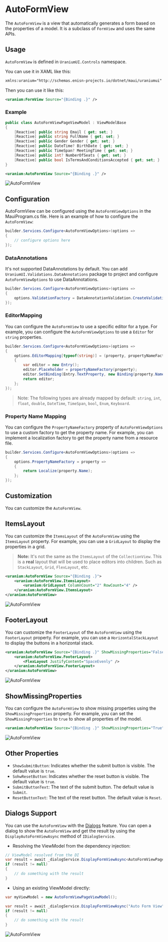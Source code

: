 # AutoFormView

The `AutoFormView` is a view that automatically generates a form based on the properties of a model. It is a subclass of `FormView` and uses the same APIs.

## Usage

`AutoFormView` is defined in `UraniumUI.Controls` namespace. 

You can use it in XAML like this:

```xml
xmlns:uranium="http://schemas.enisn-projects.io/dotnet/maui/uraniumui"
```

Then you can use it like this:

```xml
<uranium:FormView Source="{Binding .}" />
```

### Example

```csharp
public class AutoFormViewPageViewModel : ViewModelBase
{
    [Reactive] public string Email { get; set; }
    [Reactive] public string FullName { get; set; }
    [Reactive] public Gender Gender { get; set; }
    [Reactive] public DateTime? BirthDate { get; set; }
    [Reactive] public TimeSpan? MeetingTime { get; set; }
    [Reactive] public int? NumberOfSeats { get; set; }
    [Reactive] public bool IsTermsAndConditionsAccepted { get; set; }
}
```

```xml
<uranium:AutoFormView Source="{Binding .}" />
```

![AutoFormView](../images/autoformview-example-dark.png)


## Configuration

AutoFormView can be configured using the `AutoFormViewOptions` in the MauiProgram.cs file. Here is an example of how to configure the `AutoFormView`:

```csharp
builder.Services.Configure<AutoFormViewOptions>(options =>
{
    // configure options here
});
```

### DataAnnotations
It's not supported DataAnnotations by default. You can add `UraniumUI.Validations.DataAnnotations` package to project and configure `AutoFormViewOptions` to use DataAnnotations.

```csharp
builder.Services.Configure<AutoFormViewOptions>(options =>
{
    options.ValidationFactory = DataAnnotationValidation.CreateValidations;
});
```

### EditorMapping
You can configure the `AutoFormView` to use a specific editor for a type. For example, you can configure the `AutoFormViewOptions` to use a `Editor` for `string` properties.

```csharp
builder.Services.Configure<AutoFormViewOptions>(options =>
{
    options.EditorMapping[typeof(string)] = (property, propertyNameFactory, source) =>
    {
        var editor = new Entry();
        editor.Placeholder = propertyNameFactory(property);
        editor.SetBinding(Entry.TextProperty, new Binding(property.Name, source: source));
        return editor;
    };
});
```

> Note: The following types are already mapped by default: `string`, `int`, `float`, `double`, `DateTime`, `TimeSpan`, `bool`, `Enum`, `Keyboard`.


### Property Name Mapping
You can configure the `PropertyNameFactory` property of `AutoFormViewOptions` to use a custom factory to get the property name. For example, you can implement a localization factory to get the property name from a resource file.

```csharp
builder.Services.Configure<AutoFormViewOptions>(options =>
{
    options.PropertyNameFactory = property =>
    {
        return Localize(property.Name);
    };
});
```

## Customization

You can customize the `AutoFormView`.


## ItemsLayout
You can customize the `ItemsLayout` of the `AutoFormView` using the `ItemsLayout` property. For example, you can use a `GridLayout` to display the properties in a grid.

> **Note:** It's not the same as the `ItemsLayout` of the `CollectionView`. This is a **real** layout that will be used to place editors into children. Such as `StackLayout`, `Grid`, `FlexLayout`, etc.

```xml
<uranium:AutoFormView Source="{Binding .}">
    <uranium:AutoFormView.ItemsLayout>
        <uranium:GridLayout ColumnCount="2" RowCount="4" />
    </uranium:AutoFormView.ItemsLayout>
</uranium:AutoFormView>
```

![AutoFormView](../images/autoformview-itemslayout-grid-dark.png)


## FooterLayout
You can customize the `FooterLayout` of the `AutoFormView` using the `FooterLayout` property. For example, you can use a `HorizontalStackLayout` to display the buttons in a horizontal stack.

```xml
<uranium:AutoFormView Source="{Binding .}" ShowMissingProperties="False">
    <uranium:AutoFormView.FooterLayout>
        <FlexLayout JustifyContent="SpaceEvenly" />
    </uranium:AutoFormView.FooterLayout>
</uranium:AutoFormView>
```

![AutoFormView](../images/autoformview-footerlayout-dark.png)

## ShowMissingProperties

You can configure the `AutoFormView` to show missing properties using the `ShowMissingProperties` property. For example, you can set the `ShowMissingProperties` to `true` to show all properties of the model.

```xml
<uranium:AutoFormView Source="{Binding .}" ShowMissingProperties="True" />
```

![AutoFormView](../images/autoformview-showmissingproperties-dark.png)


## Other Properties

- `ShowSubmitButton`: Indicates whether the submit button is visible. The default value is `true`.
- `SohwResetButton`: Indicates whether the reset button is visible. The default value is `true`.
- `SubmitButtonText`: The text of the submit button. The default value is `Submit`.
- `ResetButtonText`: The text of the reset button. The default value is `Reset`.


## Dialogs Support

You can use the `AutoFormView` with the [Dialogs](../dialogs/Index.md) feature. You can open a dialog to show the `AutoFormView` and get the result by using the `DisplayAutoFormViewAsync` method of `IDialogService`.


- Resolving  the ViewModel from the dependency injection:
```csharp
// ViewModel resolved from the DI
var result = await _dialogService.DisplayFormViewAsync<AutoFormViewPageViewModel>("Auto Form View");
if (result != null)
{
    // do something with the result
}
```

- Using an existing ViewModel directly:
```csharp
var myViewModel = new AutoFormViewPageViewModel();

var result = await _dialogService.DisplayFormViewAsync("Auto Form View", myViewModel);
if (result != null)
{
    // do something with the result
}
```

![AutoFormView](../images/autoformview-dialogs-dark.png)

